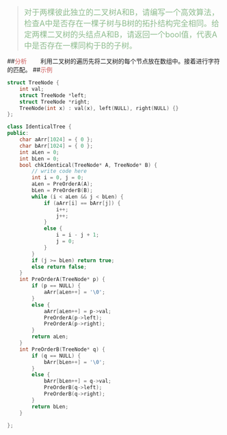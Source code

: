 ><font size=4 color=#8FBC8F>对于两棵彼此独立的二叉树A和B，请编写一个高效算法，检查A中是否存在一棵子树与B树的拓扑结构完全相同。给定两棵二叉树的头结点A和B，请返回一个bool值，代表A中是否存在一棵同构于B的子树。</font>

##<font color=#CD5C5C>分析</font>
　　利用二叉树的遍历先将二叉树的每个节点放在数组中。接着进行字符的匹配。
##<font color=#CD5C5C>示例</font>
```C++
struct TreeNode {
	int val;
	struct TreeNode *left;
	struct TreeNode *right;
	TreeNode(int x) : val(x), left(NULL), right(NULL) {}
};

class IdenticalTree {
public:
	char aArr[1024] = { 0 };
	char bArr[1024] = { 0 };
	int aLen = 0;
	int bLen = 0;
	bool chkIdentical(TreeNode* A, TreeNode* B) {
		// write code here
		int i = 0, j = 0;
		aLen = PreOrderA(A);
		bLen = PreOrderB(B);
		while (i < aLen && j < bLen) {
			if (aArr[i] == bArr[j]) {
				i++;
				j++;
			}
			else {
				i = i - j + 1;
				j = 0;
			}
		}
		if (j >= bLen) return true;
		else return false;
	}
	int PreOrderA(TreeNode* p) {
		if (p == NULL) {
			aArr[aLen++] = '\0';
		}
		else {
			aArr[aLen++] = p->val;
			PreOrderA(p->left);
			PreOrderA(p->right);
		}
		return aLen;
	}
	int PreOrderB(TreeNode* q) {
		if (q == NULL) {
			bArr[bLen++] = '\0';
		}
		else {
			bArr[bLen++] = q->val;
			PreOrderB(q->left);
			PreOrderB(q->right);
		}
		return bLen;
	}

};
```